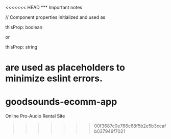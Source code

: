 <<<<<<< HEAD
*** Important notes

// Component properties initialized and used as 

thisProp: boolean 

or 

thisProp: string

are used as placeholders to minimize eslint errors.
=======
# goodsounds-ecomm-app
Online Pro-Audio Rental Site
>>>>>>> 00f3687c0e766c68f5b2e5b3ccafb037949f7021
